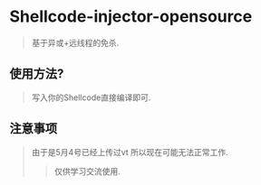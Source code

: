 # Shellcode-injector-opensource
> 基于异或+远线程的免杀.

## 使用方法?
> 写入你的Shellcode直接编译即可.


## 注意事项
> 由于是5月4号已经上传过vt 所以现在可能无法正常工作.
>> 仅供学习交流使用.
